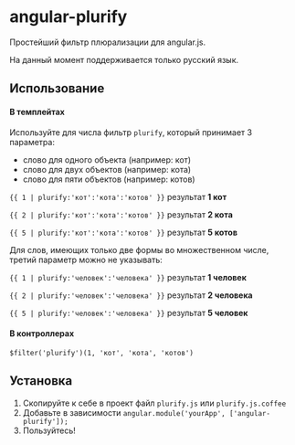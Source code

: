 # angular-plurify

Простейший фильтр плюрализации для angular.js.

На данный момент поддерживается только русский язык.

## Использование

#### В темплейтах

Используйте для числа фильтр `plurify`, который принимает 3 параметра:
- слово для одного объекта (например: кот)
- слово для двух объектов (например: кота)
- слово для пяти объектов (например: котов)

`{{ 1 | plurify:'кот':'кота':'котов' }}` результат __1 кот__

`{{ 2 | plurify:'кот':'кота':'котов' }}` результат __2 кота__

`{{ 5 | plurify:'кот':'кота':'котов' }}` результат __5 котов__

Для слов, имеющих только две формы во множественном числе, третий параметр можно не указывать:

`{{ 1 | plurify:'человек':'человека' }}` результат __1 человек__

`{{ 2 | plurify:'человек':'человека' }}` результат __2 человека__

`{{ 5 | plurify:'человек':'человека' }}` результат __5 человек__

#### В контроллерах
```
$filter('plurify')(1, 'кот', 'кота', 'котов')
```

## Установка

1. Скопируйте к себе в проект файл `plurify.js` или `plurify.js.coffee`
2. Добавьте в зависимости `angular.module('yourApp', ['angular-plurify']);`
3. Пользуйтесь!
